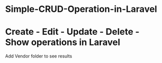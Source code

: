 # Simple-CRUD-Operation-in-Laravel
Create - Edit - Update - Delete - Show operations in Laravel
=================
Add Vendor folder to see results
